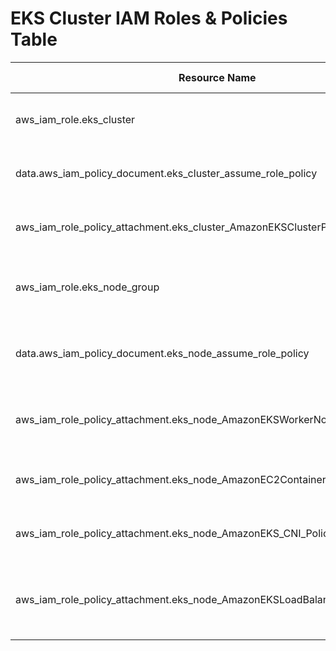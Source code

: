 # EKS Cluster IAM Roles & Policies Table

| Resource Name                                                | Type         | Purpose / Why Required                                                                                  |
|-------------------------------------------------------------|--------------|--------------------------------------------------------------------------------------------------------|
| aws_iam_role.eks_cluster                                    | Role         | Allows EKS control plane to manage AWS resources on your behalf.                                       |
| data.aws_iam_policy_document.eks_cluster_assume_role_policy  | Policy Doc   | Allows eks.amazonaws.com to assume the eks_cluster role.                                               |
| aws_iam_role_policy_attachment.eks_cluster_AmazonEKSClusterPolicy | Policy Attach | Grants EKS control plane permissions to manage cluster resources.                                      |
| aws_iam_role.eks_node_group                                 | Role         | Allows EC2 worker nodes to interact with AWS services as part of the EKS node group.                   |
| data.aws_iam_policy_document.eks_node_assume_role_policy     | Policy Doc   | Allows ec2.amazonaws.com to assume the eks_node_group role.                                            |
| aws_iam_role_policy_attachment.eks_node_AmazonEKSWorkerNodePolicy | Policy Attach | Allows worker nodes to join the cluster and communicate with the EKS control plane.                    |
| aws_iam_role_policy_attachment.eks_node_AmazonEC2ContainerRegistryReadOnly | Policy Attach | Allows worker nodes to pull container images from Amazon ECR.                                          |
| aws_iam_role_policy_attachment.eks_node_AmazonEKS_CNI_Policy | Policy Attach | Allows worker nodes to manage networking (ENIs) for Kubernetes pods.                                   |
| aws_iam_role_policy_attachment.eks_node_AmazonEKSLoadBalancerControllerPolicy | Policy Attach | Allows provisioning and management of AWS Load Balancers (ELB/ALB) via Kubernetes Service type LB.     |
